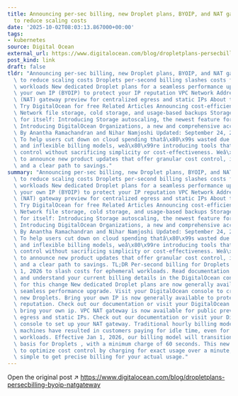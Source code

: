 ```yaml
---
title: Announcing per-sec billing, new Droplet plans, BYOIP, and NAT gateway preview
  to reduce scaling costs
date: '2025-10-02T08:03:13.867000+00:00'
tags:
- kubernetes
source: Digital Ocean
external_url: https://www.digitalocean.com/blog/dropletplans-persecbilling-byoip-natgateway
post_kind: link
draft: false
tldr: "Announcing per-sec billing, new Droplet plans, BYOIP, and NAT gateway preview\
  \ to reduce scaling costs Droplets per-second billing slashes costs for ephemeral\
  \ workloads New dedicated Droplet plans for a seamless performance upgrade Bring\
  \ your own IP (BYOIP) to protect your IP reputation VPC Network Address Translation\
  \ (NAT) gateway preview for centralized egress and static IPs About the author(s)\
  \ Try DigitalOcean for free Related Articles Announcing cost-efficient storage with\
  \ Network file storage, cold storage, and usage-based backups Storage that thinks\
  \ for itself: Introducing Storage autoscaling, the newest feature for Managed Databases\
  \ Introducing DigitalOcean Organizations, a new and comprehensive account layer\
  \ By Anantha Ramachandran and Nihar Namjoshi Updated: September 24, 2025 7 min read\
  \ To help users cut down on cloud spending thatâ\x80\x99s wasted due to over-provisioning\
  \ and inflexible billing models, weâ\x80\x99re introducing tools that offer granular\
  \ control without sacrificing simplicity or cost-effectiveness. Weâ\x80\x99re excited\
  \ to announce new product updates that offer granular cost control, improved performance,\
  \ and a clear path to savings."
summary: "Announcing per-sec billing, new Droplet plans, BYOIP, and NAT gateway preview\
  \ to reduce scaling costs Droplets per-second billing slashes costs for ephemeral\
  \ workloads New dedicated Droplet plans for a seamless performance upgrade Bring\
  \ your own IP (BYOIP) to protect your IP reputation VPC Network Address Translation\
  \ (NAT) gateway preview for centralized egress and static IPs About the author(s)\
  \ Try DigitalOcean for free Related Articles Announcing cost-efficient storage with\
  \ Network file storage, cold storage, and usage-based backups Storage that thinks\
  \ for itself: Introducing Storage autoscaling, the newest feature for Managed Databases\
  \ Introducing DigitalOcean Organizations, a new and comprehensive account layer\
  \ By Anantha Ramachandran and Nihar Namjoshi Updated: September 24, 2025 7 min read\
  \ To help users cut down on cloud spending thatâ\x80\x99s wasted due to over-provisioning\
  \ and inflexible billing models, weâ\x80\x99re introducing tools that offer granular\
  \ control without sacrificing simplicity or cost-effectiveness. Weâ\x80\x99re excited\
  \ to announce new product updates that offer granular cost control, improved performance,\
  \ and a clear path to savings. TL;DR Per-second billing for Droplets begins January\
  \ 1, 2026 to slash costs for ephemeral workloads. Read documentation to learn more\
  \ and understand your current billing details in the DigitalOcean console to prepare\
  \ for this change New dedicated Droplet plans are now generally available for a\
  \ seamless performance upgrade. Visit your DigitalOcean console to create these\
  \ new Droplets. Bring your own IP is now generally available to protect your IP\
  \ reputation. Check out our documentation or visit your DigitalOcean console to\
  \ bring your own ip. VPC NAT gateway is now available for public preview for centralized\
  \ egress and static IPs. Check out our documentation or visit your DigitalOcean\
  \ console to set up your NAT gateway. Traditional hourly billing models for virtual\
  \ machines have resulted in customers paying for idle time, even for short-lived\
  \ workloads. Effective Jan 1, 2026, our billing model will transition to a per-second\
  \ basis for Droplets , with a minimum charge of 60 seconds. This new approach aims\
  \ to optimize cost control by charging for exact usage over a minute, making it\
  \ simple to get precise billing for your actual usage."
---
```

Open the original post ↗ https://www.digitalocean.com/blog/dropletplans-persecbilling-byoip-natgateway

